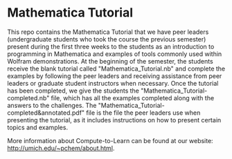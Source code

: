 # Mathematica Tutorial
This repo contains the Mathematica Tutorial that we have peer leaders (undergraduate students who took the course the previous semester) present during the first three weeks to the students as an introduction to programming in Mathematica and examples of tools commonly used within Wolfram demonstrations. At the beginning of the semester, the students receive the blank tutorial called "Mathematica_Tutorial.nb" and complete the examples by following the peer leaders and receiving assistance from peer leaders or graduate student instructors when necessary. Once the tutorial has been completed, we give the students the "Mathematica_Tutorial-completed.nb" file, which has all the examples completed along with the answers to the challenges. The "Mathematica_Tutorial-completed&annotated.pdf" file is the file the peer leaders use when presenting the tutorial, as it includes instructions on how to present certain topics and examples. 

More information about Compute-to-Learn can be found at our website: http://umich.edu/~pchem/about.html. 
